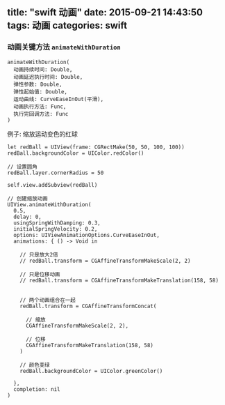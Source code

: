 title: "swift 动画"
date: 2015-09-21 14:43:50
tags: 动画
categories: swift
---
### 动画关键方法 <code>animateWithDuration</code>
    
    animateWithDuration(
      动画持续时间: Double,
      动画延迟执行时间: Double,
      弹性参数: Double,
      弹性起始值: Double,
      运动曲线: CurveEaseInOut(平滑),
      动画执行方法: Func,
      执行完回调方法: Func
    )


例子: 缩放运动变色的红球
  
    let redBall = UIView(frame: CGRectMake(50, 50, 100, 100))
    redBall.backgroundColor = UIColor.redColor()
    
    // 设置圆角
    redBall.layer.cornerRadius = 50
    
    self.view.addSubview(redBall)
    
    // 创建缩放动画
    UIView.animateWithDuration(
      0.5, 
      delay: 0,
      usingSpringWithDamping: 0.3,
      initialSpringVelocity: 0.2, 
      options: UIViewAnimationOptions.CurveEaseInOut, 
      animations: { () -> Void in
      
        // 只是放大2倍
        // redBall.transform = CGAffineTransformMakeScale(2, 2)
        
        // 只是位移动画
        // redBall.transform = CGAffineTransformMakeTranslation(158, 58)
        
        
        // 两个动画组合在一起
        redBall.transform = CGAffineTransformConcat(

          // 缩放
          CGAffineTransformMakeScale(2, 2), 

          // 位移
          CGAffineTransformMakeTranslation(158, 58)
        )
        
        // 颜色变绿
        redBall.backgroundColor = UIColor.greenColor()
      
      }, 
      completion: nil
    )